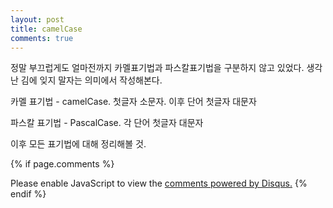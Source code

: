 ```yaml
---
layout: post
title: camelCase
comments: true
---
```


정말 부끄럽게도 얼마전까지 카멜표기법과 파스칼표기법을 구분하지 않고 있었다. 생각난 김에 잊지 말자는 의미에서 작성해본다.

카멜 표기법 - camelCase. 첫글자 소문자. 이후 단어 첫글자 대문자

파스칼 표기법 - PascalCase. 각 단어 첫글자 대문자

이후 모든 표기법에 대해 정리해볼 것.

{% if page.comments %}
<div id="disqus_thread"></div>
<script>

/**
*  RECOMMENDED CONFIGURATION VARIABLES: EDIT AND UNCOMMENT THE SECTION BELOW TO INSERT DYNAMIC VALUES FROM YOUR PLATFORM OR CMS.
*  LEARN WHY DEFINING THESE VARIABLES IS IMPORTANT: https://disqus.com/admin/universalcode/#configuration-variables*/
/*
var disqus_config = function () {
this.page.url = PAGE_URL;  // Replace PAGE_URL with your page's canonical URL variable
this.page.identifier = PAGE_IDENTIFIER; // Replace PAGE_IDENTIFIER with your page's unique identifier variable
};
*/
(function() { // DON'T EDIT BELOW THIS LINE
var d = document, s = d.createElement('script');
s.src = 'https://sjh90.disqus.com/embed.js';
s.setAttribute('data-timestamp', +new Date());
(d.head || d.body).appendChild(s);
})();
</script>
<noscript>Please enable JavaScript to view the <a href="https://disqus.com/?ref_noscript">comments powered by Disqus.</a></noscript>
{% endif %}
